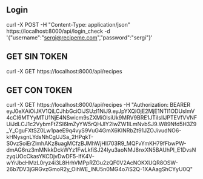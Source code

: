 ## Login
curl -X POST -H "Content-Type: application/json" https://localhost:8000/api/login_check -d '{"username":"sergi@recipeme.com","password":"sergi"}'

## GET SIN TOKEN
curl -X GET https://localhost:8000/api/recipes

## GET CON TOKEN
curl -X GET https://localhost:8000/api/recipes -H "Authorization: BEARER eyJ0eXAiOiJKV1QiLCJhbGciOiJSUzI1NiJ9.eyJpYXQiOjE2MjE1NTI1ODUsImV4cCI6MTYyMTU1NjE4NSwicm9sZXMiOlsiUk9MRV9BRE1JTiIsIlJPTEVfVVNFUiJdLCJ1c2VybmFtZSI6ImZyYW5rQHJlY2lwZW1lLmNvbSJ9.W89Nfd5H3Z9_Y_CguFXtSZ0Lw1paeE9q4vyS9VuG4GmX6KINRbZt91JZOJivudNO6-kHNysgnLYdsNhCgUJSa_2HPqkT-S0vzSoiErZlmhAKz8uagMCfzBJMhWjHIl703R9_MQFvYmKH79fFbwPW-dmAG6nz3mMNkkDckWYz1FwLkfiSJ24lyu3aoNMJ8nxXN5BAUhPl_E1DvsNzyqUOcCkasYKCDjvDwDF5-lfK4V-wYrJbcHMzL0ryz4i3L8HrhVMPpRZGu2zQF0V2AcNOKXUQR8OSW-26b7DV3jGRGvzGmoR2y_OihWE_INU5n0MG4o7iS2Q-1XAAagShCYyU0Q"